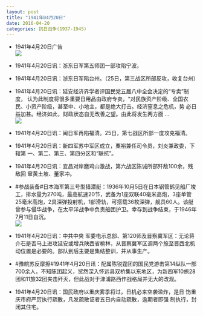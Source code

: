 ```yaml
---
layout: post
title: "1941年04月20日"
date: 2016-04-20
categories: 抗日战争(1937-1945)
---
```


<meta name="referrer" content="no-referrer" />

- 1941年4月20日广告 <br/><img src="https://ww1.sinaimg.cn/large/aca367d8jw1f33kaj4zxaj20kr0gztcr.jpg" />

- 1941年4月20日讯：浙东日军第五师团一部攻陷宁波。 

- 1941年4月20日讯：浙东日军陷台州。（25日，第三战区所部反攻，收复台州） 

- 1941年4月20日讯：延安经济界学者评国民党五届八中全会决定的“专卖”制度， 认为此制度将很多重要日用品由政府专卖，“对民族资产阶级、全国农 民、小资产阶级，甚至中、小地主，都是绝大打击。经济窒息之危机，势 必日益加甚。经济如此，财政状态自无改善之望。由此将发生两方面  ... <br/><img src="https://ww1.sinaimg.cn/large/aca367d8jw1f33f3i25c4j20c80ayta6.jpg" />

- 1941年4月20日讯：闽日军再陷福清。25日，第七战区所部一度攻克福清。 

- 1941年4月20日讯：新四军苏中军区成立，粟裕兼任司令员，刘炎兼政委，下辖第 一、第二、第三、第四分区和“联抗”。 

- 1941年4月20日讯：宜昌对岸磨鸡山激战，第六战区陈诚所部歼敌100余，残敌回 窜黄土坡、董家冲。 

- #参战装备#日本海军第三号型猎潜艇：1936年10月5日在日本钢管鹤见船厂竣工，排水量为270吨，最高航速20节，武备为1座双联40毫米高炮，3座单管25毫米高炮，2具深弹投射机，1部滑轨，可搭载36枚深弹，舰员60人。该艇曾参与侵华战争，在太平洋战争中负责船团护卫。幸存到战争结束，于1946年7月11日自沉。 <br/><img src="https://ww2.sinaimg.cn/large/aca367d8jw1f32xrkb5uej20dc06omxp.jpg" />

- 1941年4月20日讯：中共中央 军委电示总部、第120师及晋察冀军区：无论蒋介石是否马上进攻延安或增兵陕西省榆林，从晋察冀军区调两个旅至晋西北机动位置是必要的。部队到后主要是集结整训，并从事生产。 

- #豫皖苏反摩擦#1941年4月20日讯：配属陈锐霆团的国民党游击第14纵队一部700余人，不知陈团起义，贸然深入怀远县双桥集以东地区，为新四军10旅28团和11旅32团夹击歼灭，但此战对于津浦路西作战格局并无大的改观。 

- 1941年4月20日讯：国民政府以重庆雾季将过，日机必来空袭滥炸，是日 饬重庆市府严厉执行疏散，凡发疏散证者五日内自动疏散，逾期者即强 制执行，封闭其住宅。 

